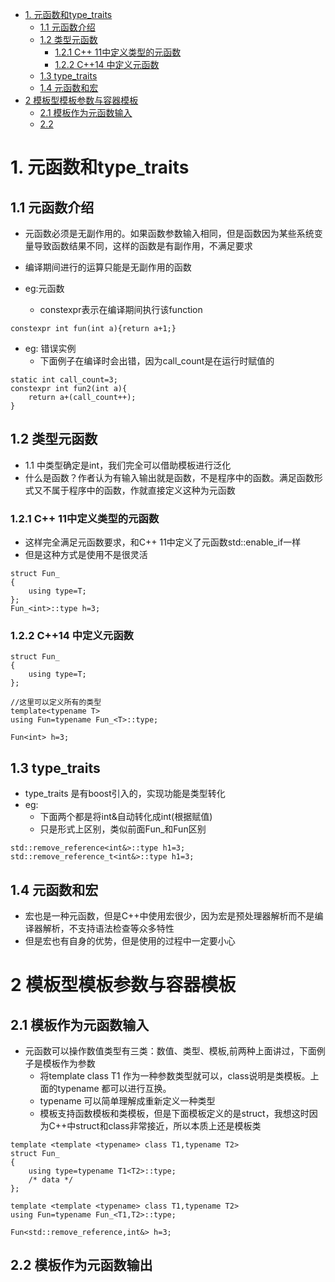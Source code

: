 <!-- TOC -->

- [1. 元函数和type_traits](#1-元函数和type_traits)
    - [1.1 元函数介绍](#11-元函数介绍)
    - [1.2 类型元函数](#12-类型元函数)
        - [1.2.1 C++ 11中定义类型的元函数](#121-c-11中定义类型的元函数)
        - [1.2.2 C++14 中定义元函数](#122-c14-中定义元函数)
    - [1.3 type_traits](#13-type_traits)
    - [1.4 元函数和宏](#14-元函数和宏)
- [2 模板型模板参数与容器模板](#2-模板型模板参数与容器模板)
    - [2.1 模板作为元函数输入](#21-模板作为元函数输入)
    - [2.2](#22)

<!-- /TOC -->
# 1. 元函数和type_traits
## 1.1 元函数介绍
* 元函数必须是无副作用的。如果函数参数输入相同，但是函数因为某些系统变量导致函数结果不同，这样的函数是有副作用，不满足要求

* 编译期间进行的运算只能是无副作用的函数

* eg:元函数
    * constexpr表示在编译期间执行该function
```
constexpr int fun(int a){return a+1;}
```


* eg: 错误实例
    * 下面例子在编译时会出错，因为call_count是在运行时赋值的

```
static int call_count=3;
constexpr int fun2(int a){
    return a+(call_count++);
}
```
## 1.2 类型元函数
* 1.1 中类型确定是int，我们完全可以借助模板进行泛化
* 什么是函数？作者认为有输入输出就是函数，不是程序中的函数。满足函数形式又不属于程序中的函数，作就直接定义这种为元函数

### 1.2.1 C++ 11中定义类型的元函数
* 这样完全满足元函数要求，和C++ 11中定义了元函数std::enable_if一样
* 但是这种方式是使用不是很灵活
```
struct Fun_
{
    using type=T;
};
Fun_<int>::type h=3;
```
### 1.2.2 C++14 中定义元函数
```
struct Fun_
{
    using type=T;
};

//这里可以定义所有的类型
template<typename T>
using Fun=typename Fun_<T>::type;

Fun<int> h=3;

```

## 1.3 type_traits
* type_traits 是有boost引入的，实现功能是类型转化
* eg:
    * 下面两个都是将int&自动转化成int(根据赋值)
    * 只是形式上区别，类似前面Fun_和Fun区别
```
std::remove_reference<int&>::type h1=3;
std::remove_reference_t<int&>::type h1=3;
```

## 1.4 元函数和宏
* 宏也是一种元函数，但是C++中使用宏很少，因为宏是预处理器解析而不是编译器解析，不支持语法检查等众多特性
* 但是宏也有自身的优势，但是使用的过程中一定要小心

# 2 模板型模板参数与容器模板
## 2.1 模板作为元函数输入
* 元函数可以操作数值类型有三类：数值、类型、模板,前两种上面讲过，下面例子是模板作为参数
    * 将template <typename> class T1 作为一种参数类型就可以，class说明是类模板。上面的typename 都可以进行互换。
    * typename 可以简单理解成重新定义一种类型
    * 模板支持函数模板和类模板，但是下面模板定义的是struct，我想这时因为C++中struct和class非常接近，所以本质上还是模板类
```
template <template <typename> class T1,typename T2>
struct Fun_
{
    using type=typename T1<T2>::type;
    /* data */
};

template <template <typename> class T1,typename T2>
using Fun=typename Fun_<T1,T2>::type;

Fun<std::remove_reference,int&> h=3;
```

## 2.2 模板作为元函数输出

